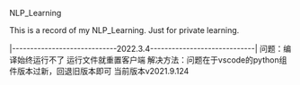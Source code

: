 NLP_Learning

This is a record of my NLP_Learning.
Just for private learning.

|-----------------------------2022.3.4-----------------------------|
问题：编译始终运行不了 运行文件就重置客户端
解决方法：问题在于vscode的python组件版本过新，回退旧版本即可 当前版本v2021.9.124